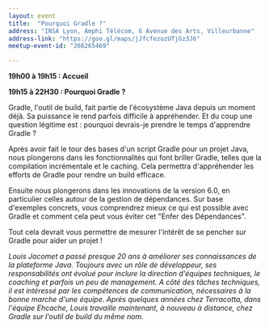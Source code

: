 ```yaml
---
layout: event
title:  "Pourquoi Gradle ?"
address: "INSA Lyon, Amphi Télécom, 6 Avenue des Arts, Villeurbanne"
address-link: "https://goo.gl/maps/jJfcfezozUTjGz3J6"
meetup-event-id: "266265469"

---
```


**19h00 à 19h15 : Accueil**

**19h15 à 22H30 : Pourquoi Gradle ?**

Gradle, l'outil de build, fait partie de l'écosystème Java depuis un moment déjà.
Sa puissance le rend parfois difficile à appréhender.
Et du coup une question légitime est : pourquoi devrais-je prendre le temps d'apprendre Gradle ?

Après avoir fait le tour des bases d'un script Gradle pour un projet Java, nous plongerons dans les fonctionnalités qui font briller Gradle, telles que la compilation incrémentale et le caching.
Cela permettra d'appréhender les efforts de Gradle pour rendre un build efficace.

Ensuite nous plongerons dans les innovations de la version 6.0, en particulier celles autour de la gestion de dépendances.
Sur base d'exemples concrets, vous comprendrez mieux ce qui est possible avec Gradle et comment cela peut vous éviter cet "Enfer des Dépendances".

Tout cela devrait vous permettre de mesurer l'intérêt de se pencher sur Gradle pour aider un projet !

*Louis Jacomet a passé presque 20 ans à améliorer ses connaissances de la plateforme Java.
Toujours avec un rôle de développeur, ses responsabilités ont évolué pour inclure la direction d'équipes techniques, le coaching et parfois un peu de management.
A côté des tâches techniques, il est intéressé par les compétences de communication, nécessaires à la bonne marche d'une équipe.
Après quelques années chez Terracotta, dans l'équipe Ehcache, Louis travaille maintenant, à nouveau à distance, chez Gradle sur l'outil de build du même nom.*

